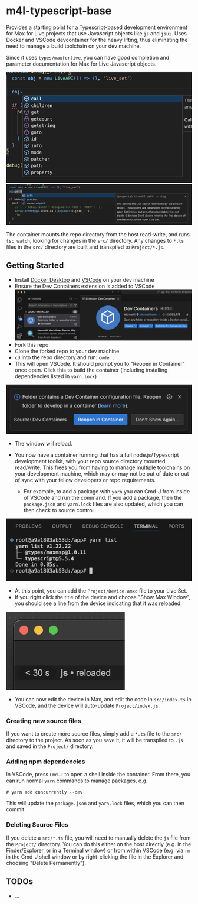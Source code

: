 # m4l-typescript-base

Provides a starting point for a Typescript-based development environment for Max for Live projects that use Javascript objects like `js` and `jsui`. Uses Docker and VSCode devcontainer for the heavy lifting, thus eliminating the need to manage a build toolchain on your dev machine.

Since it uses `types/maxforlive`, you can have good completion and parameter documentation for Max for Live Javascript objects.

![Code Completion](images/code_completion.png)
![Code Reference](images/code_ref.png)

The container mounts the repo directory from the host read-write, and runs `tsc watch`, looking for changes in the `src/` directory. Any changes to `*.ts` files in the `src/` directory are built and transpiled to `Project/*.js`.

## Getting Started

- Install [Docker Desktop](https://www.docker.com/products/docker-desktop/) and [VSCode](https://code.visualstudio.com/download) on your dev machine
- Ensure the Dev Containers extension is added to VSCode
  ![Dev Containers Extension](images/devcontainers.png)
- Fork this repo
- Clone the forked repo to your dev machine
- `cd` into the repo directory and run:
  `code .`
- This will open VSCode. It should prompt you to "Reopen in Container" once open. Click this to build the container (including installing dependencies listed in `yarn.lock`)

![Reopen in Container](images/reopen-in-container.png)

- The window will reload.
- You now have a container running that has a full node.js/Typescript development toolkit, with your repo source directory mounted read/write. This frees you from having to manage multiple toolchains on your development machine, which may or may not be out of date or out of sync with your fellow developers or repo requirements.

  - For example, to add a package with `yarn` you can Cmd-J from inside of VSCode and run the command. If you add a package, then the `package.json` and `yarn.lock` files are also updated, which you can then check to source control.

![Running `yarn` commands in the container](images/console-yarn.png)

- At this point, you can add the `Project/Device.amxd` file to your Live Set.
- If you right click the title of the device and choose "Show Max Window", you should see a line from the device indicating that it was reloaded.

![Log line output](/images/reloaded.png)

- You can now edit the device in Max, and edit the code in `src/index.ts` in VSCode, and the device will auto-update `Project/index.js`.

### Creating new source files

If you want to create more source files, simply add a `*.ts` file to the `src/` directory to the project. As soon as you save it, it will be transpiled to `.js` and saved in the `Project/` directory.

### Adding npm dependencies

In VSCode, press `Cmd-J` to open a shell inside the container. From there, you can run normal `yarn` commands to manage packages, e.g.

```
# yarn add concurrently --dev
```

This will update the `package.json` and `yarn.lock` files, which you can then commit.

### Deleting Source Files

If you delete a `src/*.ts` file, you will need to manually delete the `js` file from the `Project/` directory. You can do this either on the host directly (e.g. in the Finder/Explorer, or in a Terminal window) or from within VSCode (e.g. via `rm` in the Cmd-J shell window or by right-clicking the file in the Explorer and choosing "Delete Permanently").

## TODOs

- ...
